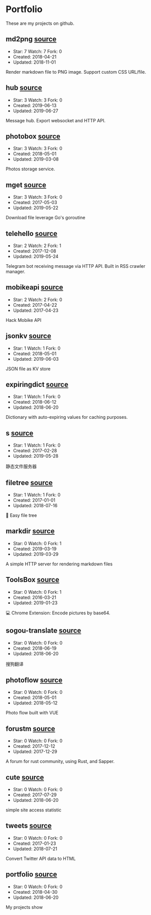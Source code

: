 # Portfolio

These are my projects on github.

## md2png [source](https://github.com/weaming/md2png)

- Star: 7 Watch: 7 Fork: 0
- Created: 2018-04-21
- Updated: 2018-11-01

Render markdown file to PNG image. Support custom CSS URL/file.

## hub [source](https://github.com/weaming/hub)

- Star: 3 Watch: 3 Fork: 0
- Created: 2019-06-13
- Updated: 2019-06-27

Message hub. Export websocket and HTTP API.

## photobox [source](https://github.com/weaming/photobox)

- Star: 3 Watch: 3 Fork: 0
- Created: 2018-05-01
- Updated: 2019-03-08

Photos storage service.

## mget [source](https://github.com/weaming/mget)

- Star: 3 Watch: 3 Fork: 0
- Created: 2017-05-03
- Updated: 2019-05-22

Download file leverage Go's goroutine

## telehello [source](https://github.com/weaming/telehello)

- Star: 2 Watch: 2 Fork: 1
- Created: 2017-12-08
- Updated: 2019-05-24

Telegram bot receiving message via HTTP API. Built in RSS crawler manager.

## mobikeapi [source](https://github.com/weaming/mobikeapi)

- Star: 2 Watch: 2 Fork: 0
- Created: 2017-04-22
- Updated: 2017-04-23

Hack Mobike API

## jsonkv [source](https://github.com/weaming/jsonkv)

- Star: 1 Watch: 1 Fork: 0
- Created: 2018-05-01
- Updated: 2019-06-03

JSON file as KV store

## expiringdict [source](https://github.com/weaming/expiringdict)

- Star: 1 Watch: 1 Fork: 0
- Created: 2018-06-12
- Updated: 2018-06-20

Dictionary with auto-expiring values for caching purposes.

## s [source](https://github.com/weaming/s)

- Star: 1 Watch: 1 Fork: 0
- Created: 2017-02-28
- Updated: 2019-05-28

静态文件服务器

## filetree [source](https://github.com/weaming/filetree)

- Star: 1 Watch: 1 Fork: 0
- Created: 2017-01-01
- Updated: 2018-07-16

:evergreen_tree: Easy file tree

## markdir [source](https://github.com/weaming/markdir)

- Star: 0 Watch: 0 Fork: 1
- Created: 2019-03-19
- Updated: 2019-03-29

A simple HTTP server for rendering markdown files

## ToolsBox [source](https://github.com/weaming/ToolsBox)

- Star: 0 Watch: 0 Fork: 1
- Created: 2016-03-21
- Updated: 2019-01-23

:computer: Chrome Extension: Encode pictures by base64.

## sogou-translate [source](https://github.com/weaming/sogou-translate)

- Star: 0 Watch: 0 Fork: 0
- Created: 2018-06-19
- Updated: 2018-06-20

搜狗翻译

## photoflow [source](https://github.com/weaming/photoflow)

- Star: 0 Watch: 0 Fork: 0
- Created: 2018-05-01
- Updated: 2018-05-12

Photo flow built with VUE

## forustm [source](https://github.com/weaming/forustm)

- Star: 0 Watch: 0 Fork: 0
- Created: 2017-12-12
- Updated: 2017-12-29

A forum for rust community, using Rust, and Sapper.

## cute [source](https://github.com/weaming/cute)

- Star: 0 Watch: 0 Fork: 0
- Created: 2017-07-29
- Updated: 2018-06-20

simple site access statistic

## tweets [source](https://github.com/weaming/tweets)

- Star: 0 Watch: 0 Fork: 0
- Created: 2017-01-23
- Updated: 2018-07-21

Convert Twitter API data to HTML

## portfolio [source](https://github.com/weaming/portfolio)

- Star: 0 Watch: 0 Fork: 0
- Created: 2018-04-30
- Updated: 2018-06-20

My projects show

